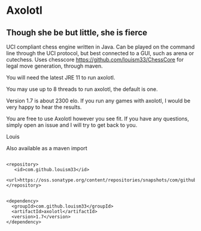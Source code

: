 # Axolotl
## Though she be but little, she is fierce
UCI compliant chess engine written in Java. Can be played on the command line through the UCI protocol, but best connected to a GUI, such as arena or cutechess.
Uses chesscore https://github.com/louism33/ChessCore for legal move generation, through maven.

You will need the latest JRE 11 to run axolotl.

You may use up to 8 threads to run axolotl, the default is one.

Version 1.7 is about 2300 elo. If you run any games with axolotl, I would be very happy to hear the results.
    
You are free to use Axolotl however you see fit. If you have any questions, simply open an issue and I will try to get back to you.

Louis
 
 
Also available as a maven import
 
 ```

<repository>
    <id>com.github.louism33</id>
    <url>https://oss.sonatype.org/content/repositories/snapshots/com/github/louism33/axolotl/</url>
</repository>
```
```

<dependency>
  <groupId>com.github.louism33</groupId>
  <artifactId>axolotl</artifactId>
  <version>1.7</version>
</dependency>
```
